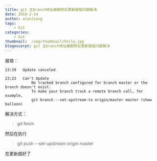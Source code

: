 ```yaml
---
title: git 主branch地址被删除后更新报错问题解决
date: 2019-2-14
author: alanJiang
tags:
    - Git
categories:
    - Git
thumbnail:  /img/thumbnail/hello.jpg
blogexcerpt: git 主branch地址被删除后更新报错问题解决
---
```

报错：
```
23:19	Update canceled

23:23	Can't Update
			No tracked branch configured for branch master or the branch doesn't exist.
			To make your branch track a remote branch call, for example,
			git branch --set-upstream-to origin/master master (show balloon)
```
解决方式：
>   git fetch

然后在执行
>   git push --set-upstream origin master

在更新就好了